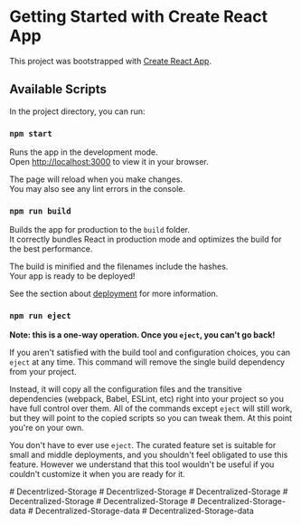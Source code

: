 # Getting Started with Create React App

This project was bootstrapped with [Create React App](https://github.com/facebook/create-react-app).

## Available Scripts

In the project directory, you can run:

### `npm start`

Runs the app in the development mode.\
Open [http://localhost:3000](http://localhost:3000) to view it in your browser.

The page will reload when you make changes.\
You may also see any lint errors in the console.

### `npm run build`

Builds the app for production to the `build` folder.\
It correctly bundles React in production mode and optimizes the build for the best performance.

The build is minified and the filenames include the hashes.\
Your app is ready to be deployed!

See the section about [deployment](https://facebook.github.io/create-react-app/docs/deployment) for more information.

### `npm run eject`

**Note: this is a one-way operation. Once you `eject`, you can't go back!**

If you aren't satisfied with the build tool and configuration choices, you can `eject` at any time. This command will remove the single build dependency from your project.

Instead, it will copy all the configuration files and the transitive dependencies (webpack, Babel, ESLint, etc) right into your project so you have full control over them. All of the commands except `eject` will still work, but they will point to the copied scripts so you can tweak them. At this point you're on your own.

You don't have to ever use `eject`. The curated feature set is suitable for small and middle deployments, and you shouldn't feel obligated to use this feature. However we understand that this tool wouldn't be useful if you couldn't customize it when you are ready for it.

#   D e c e n t r l i z e d - S t o r a g e  
 #   D e c e n t r l i z e d - S t o r a g e  
 #   D e c e n t r a l i z e d - S t o r a g e  
 #   D e c e n t r a l i z e d - S t o r a g e  
 #   D e c e n t r a l i z e d - S t o r a g e  
 #   D e c e n t r a l i z e d - S t o r a g e - d a t a  
 #   D e c e n t r a l i z e d - S t o r a g e - d a t a  
 #   D e c e n t r a l i z e d - S t o r a g e - d a t a  
 
